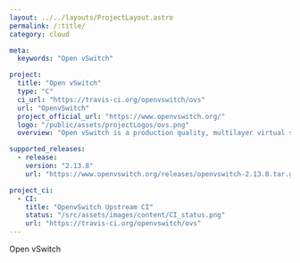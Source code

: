 ```yaml
---
layout: ../../layouts/ProjectLayout.astro
permalink: /:title/
category: cloud

meta:
  keywords: "Open vSwitch"

project:
  title: "Open vSwitch"
  type: "C"
  ci_url: "https://travis-ci.org/openvswitch/ovs"
  url: "OpenvSwitch"
  project_official_url: "https://www.openvswitch.org/"
  logo: "/public/assets/projectLogos/ovs.png"
  overview: "Open vSwitch is a production quality, multilayer virtual switch licensed under the open source Apache 2.0 license.  It is designed to enable massive network automation through programmatic extension, while still supporting standard management interfaces and protocols (e.g. NetFlow, sFlow, IPFIX, RSPAN, CLI, LACP, 802.1ag)."

supported_releases:
  - release:
    version: "2.13.8"
    url: "https://www.openvswitch.org/releases/openvswitch-2.13.8.tar.gz"

project_ci:
  - CI:
    title: "OpenvSwitch Upstream CI"
    status: "/src/assets/images/content/CI_status.png"
    url: "https://travis-ci.org/openvswitch/ovs"
---
```


<p>Open vSwitch</p>

